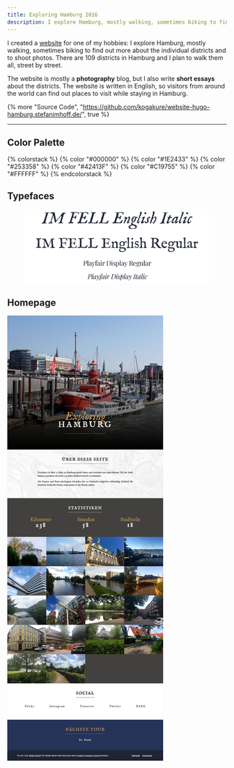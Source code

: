 ```yaml
---
title: Exploring Hamburg 2016
description: I explore Hamburg, mostly walking, sometimes biking to find out more about the individual districts and to shoot photos.
---
```


I created a [website](https://hamburg.stefanimhoff.de/) for one of my hobbies: I explore Hamburg, mostly walking, sometimes biking to find out more about the individual districts and to shoot photos. There are 109 districts in Hamburg and I plan to walk them all, street by street.

The website is mostly a **photography** blog, but I also write **short essays** about the districts. The website is written in English, so visitors from around the world can find out places to visit while staying in Hamburg.

{% more "Source Code", "https://github.com/kogakure/website-hugo-hamburg.stefanimhoff.de/", true %}

---

## Color Palette

{% colorstack %}
{% color "#000000" %}
{% color "#1E2433" %}
{% color "#253358" %}
{% color "#42413F" %}
{% color "#C19755" %}
{% color "#FFFFFF" %}
{% endcolorstack %}

## Typefaces

<figure class="light image-shadow">

![Typefaces IM Fell English and Playfair Display](./images/exploring-hamburg-v1-typefaces.svg)

</figure>

## Homepage

![Homepage](./images/exploring-hamburg-v1-homepage.jpg)
